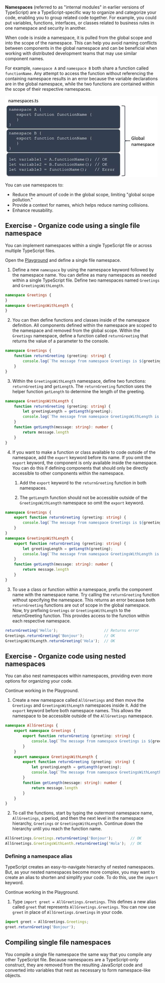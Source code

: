 **Namespaces** (referred to as "internal modules" in earlier versions of TypeScript) are a TypeScript-specific way to organize and categorize your code, enabling you to group related code together. For example, you could put variables, functions, interfaces, or classes related to business rules in one namespace and security in another.

When code is inside a namespace, it is pulled from the global scope and into the scope of the namespace. This can help you avoid naming conflicts between components in the global namespace and can be beneficial when working with distributed development teams that may use similar component names.

For example, `namespace A` and `namespace B` both share a function called `functionName`. Any attempt to access the function without referencing the containing namespace results in an error because the variable declarations are in the global namespace, while the two functions are contained within the scope of their respective namespaces.

![Two namespace declarations, A and B, each have a function called functionName, but are they are removed from the global namespace of namespaces.ts so there are no name conflicts.](../media/m07_namspaces.jpg)

You can use namespaces to:

- Reduce the amount of code in the global scope, limiting "global scope pollution."
- Provide a context for names, which helps reduce naming collisions.
- Enhance reusability.

## Exercise - Organize code using a single file namespace

You can implement namespaces within a single TypeScript file or across multiple TypeScript files.

Open the [Playground](https://www.typescriptlang.org/play) and define a single file namespace.

1. Define a new `namespace` by using the namespace keyword followed by the namespace name. You can define as many namespaces as needed within a single TypeScript file. Define two namespaces named `Greetings` and `GreetingsWithLength`.

```typescript
namespace Greetings {
}
namespace GreetingsWithLength {
}
```

2. You can then define functions and classes inside of the namespace definition. All components defined within the namespace are scoped to the namespace and removed from the global scope. Within the `Greetings` namespace, define a function called `returnGreeting` that returns the value of a parameter to the console.

```typescript
namespace Greetings {
    function returnGreeting (greeting: string) {
        console.log(`The message from namespace Greetings is ${greeting}.`);
    }
}
```

3. Within the `GreetingsWithLength` namespace, define two functions: `returnGreeting` and `getLength`. The `returnGreeting` function uses the helper function `getLength` to determine the length of the greeting.

```typescript
namespace GreetingsWithLength {
    function returnGreeting (greeting: string) {
        let greetingLength = getLength(greeting);
        console.log(`The message from namespace GreetingsWithLength is ${greeting}. It is ${greetingLength} characters long.`);
    }
    function getLength(message: string): number {
        return message.length
    }
}
```

4. If you want to make a function or class available to code outside of the namespace, add the `export` keyword before its name. If you omit the `export` keyword, the component is only available inside the namespace. You can do this if defining components that should only be directly accessible to other components within the namespace.

   1. Add the `export` keyword to the `returnGreeting` function in both namespaces.

   2. The `getLength` function should not be accessible outside of the `GreetingsWithLength` namespace so omit the `export` keyword.

```typescript
namespace Greetings {
    export function returnGreeting (greeting: string) {
        console.log(`The message from namespace Greetings is ${greeting}.`);
    }
}
namespace GreetingsWithLength {
    export function returnGreeting (greeting: string) {
        let greetingLength = getLength(greeting);
        console.log(`The message from namespace GreetingsWithLength is ${greeting}. It is ${greetingLength} characters long.`);
    }
    function getLength(message: string): number {
        return message.length
    }
}
```

3. To use a class or function within a namespace, prefix the component name with the namespace name. Try calling the `returnGreeting` function without specifying the namespace. This returns an error because both `returnGreeting` functions are out of scope in the global namespace. Now, try prefixing `Greetings` or `GreetingsWithLength` to the returnGreeting function. This provides access to the function within each respective namespace.

```typescript
returnGreeting('Hello');                     // Returns error
Greetings.returnGreeting('Bonjour');         // OK
GreetingsWithLength.returnGreeting('Hola');  // OK
```

## Exercise - Organize code using nested namespaces

You can also nest namespaces within namespaces, providing even more options for organizing your code.

Continue working in the Playground.

1. Create a new namespace called `AllGreetings` and then move the `Greetings` and `GreetingsWithLength` namespaces inside it. Add the `export` keyword before both namespace names. This allows the namespace to be accessible outside of the `AllGreetings` namespace.

```typescript
namespace AllGreetings {
    export namespace Greetings {
        export function returnGreeting (greeting: string) {
            console.log(`The message from namespace Greetings is ${greeting}.`);
        }
    }
    export namespace GreetingsWithLength {
        export function returnGreeting (greeting: string) {
            let greetingLength = getLength(greeting);
            console.log(`The message from namespace GreetingsWithLength is ${greeting}. It is ${greetingLength} characters long.`);
        }
        function getLength(message: string): number {
            return message.length
        }
    }
}
```

2. To call the functions, start by typing the outermost namespace name, `AllGreetings`, a period, and then the next level in the namespace hierarchy, `Greetings` or `GreetingsWithLength`. Continue down the hierarchy until you reach the function name.

```typescript
AllGreetings.Greetings.returnGreeting('Bonjour');        // OK
AllGreetings.GreetingsWithLenth.returnGreeting('Hola');  // OK
```

### Defining a namespace alias

TypeScript creates an easy-to-navigate hierarchy of nested namespaces. But, as your nested namespaces become more complex, you may want to create an alias to shorten and simplify your code. To do this, use the `import` keyword.

Continue working in the Playground.

1. Type `import greet = AllGreetings.Greetings`. This defines a new alias called `greet` that represents `AllGreetings.Greetings`. You can now use `greet` in place of `AllGreetings.Greetings` in your code.

```typescript
import greet = AllGreetings.Greetings;
greet.returnGreeting('Bonjour');
```

## Compiling single file namespaces

You compile a single file namespace the same way that you compile any other TypeScript file. Because namespaces are a TypeScript-only construct, they are removed from the resulting JavaScript code and converted into variables that nest as necessary to form namespace-like objects.
